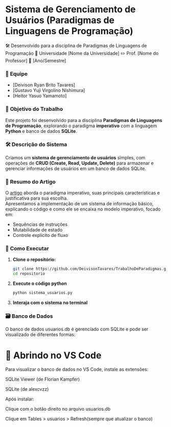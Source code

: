 # **Sistema de Gerenciamento de Usuários (Paradigmas de Linguagens de Programação)** 

🛠 Desenvolvido para a disciplina de Paradigmas de Linguagens de Programação
📌 Universidade [Nome da Universidade]
✏️ Prof. [Nome do Professor]
📅 [Ano/Semestre]

### 📌 **Equipe**  
- [Deivison Ryan Brito Tavares]  
- [Gustavo Yuji Virgolino Nishimura]  
- [Heitor Yasuo Yamamoto]  

### 🎯 **Objetivo do Trabalho**  
Este projeto foi desenvolvido para a disciplina **Paradigmas de Linguagens de Programação**, explorando o paradigma **imperativo** com a linguagem **Python** e banco de dados **SQLite**.  

### 🛠️ **Descrição do Sistema**  
Criamos um **sistema de gerenciamento de usuários** simples, com operações de **CRUD (Create, Read, Update, Delete)** para armazenar e gerenciar informações de usuários em um banco de dados SQLite.  

### 📄 **Resumo do Artigo**  
O [artigo](https://docs.google.com/document/d/1ywxHPn6rMKXSiKhMicQ5E5gJez2PQHSPLktP2a8Uuhg/edit?tab=t.0) aborda o paradigma imperativo, suas principais características e justificativa para sua escolha.  
Apresentamos a implementação de um sistema de informação básico, explicando o código e como ele se encaixa no modelo imperativo, focado em:  
- Sequências de instruções  
- Mutabilidade de estado  
- Controle explícito de fluxo  

### 🚀 **Como Executar**  
1. **Clone o repositório:**  
   ```sh
   git clone https://github.com/DeivisonTavares/TrabalhoDeParadigmas.git
   cd repositorio

2. **Execute o código python**
    ```sh
    python sistema_usuarios.py

3. **Interaja com o sistema no terminal**

### 🗃️ Banco de Dados
O banco de dados usuarios.db é gerenciado com SQLite e pode ser visualizado de diferentes formas:

# 📌 Abrindo no VS Code
Para visualizar o banco de dados no VS Code, instale as extensões:

SQLite Viewer (de Florian Kampfer)

SQLite (de alexcvzz)

Após instalar:

Clique com o botão direito no arquivo usuarios.db

Clique em Tables > usuarios > Refresh(sempre que atualizar o banco)



